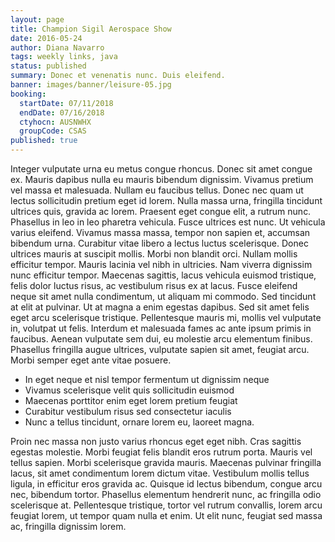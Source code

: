 ```yaml
---
layout: page
title: Champion Sigil Aerospace Show
date: 2016-05-24
author: Diana Navarro
tags: weekly links, java
status: published
summary: Donec et venenatis nunc. Duis eleifend.
banner: images/banner/leisure-05.jpg
booking:
  startDate: 07/11/2018
  endDate: 07/16/2018
  ctyhocn: AUSNWHX
  groupCode: CSAS
published: true
---
```

Integer vulputate urna eu metus congue rhoncus. Donec sit amet congue ex. Mauris dapibus nulla eu mauris bibendum dignissim. Vivamus pretium vel massa et malesuada. Nullam eu faucibus tellus. Donec nec quam ut lectus sollicitudin pretium eget id lorem. Nulla massa urna, fringilla tincidunt ultrices quis, gravida ac lorem. Praesent eget congue elit, a rutrum nunc. Phasellus in leo in leo pharetra vehicula. Fusce ultrices est nunc. Ut vehicula varius eleifend. Vivamus massa massa, tempor non sapien et, accumsan bibendum urna.
Curabitur vitae libero a lectus luctus scelerisque. Donec ultrices mauris at suscipit mollis. Morbi non blandit orci. Nullam mollis efficitur tempor. Mauris lacinia vel nibh in ultricies. Nam viverra dignissim nunc efficitur tempor. Maecenas sagittis, lacus vehicula euismod tristique, felis dolor luctus risus, ac vestibulum risus ex at lacus. Fusce eleifend neque sit amet nulla condimentum, ut aliquam mi commodo. Sed tincidunt at elit at pulvinar. Ut at magna a enim egestas dapibus. Sed sit amet felis eget arcu scelerisque tristique. Pellentesque mauris mi, mollis vel vulputate in, volutpat ut felis. Interdum et malesuada fames ac ante ipsum primis in faucibus. Aenean vulputate sem dui, eu molestie arcu elementum finibus. Phasellus fringilla augue ultrices, vulputate sapien sit amet, feugiat arcu. Morbi semper eget ante vitae posuere.

* In eget neque et nisl tempor fermentum ut dignissim neque
* Vivamus scelerisque velit quis sollicitudin euismod
* Maecenas porttitor enim eget lorem pretium feugiat
* Curabitur vestibulum risus sed consectetur iaculis
* Nunc a tellus tincidunt, ornare lorem eu, laoreet magna.

Proin nec massa non justo varius rhoncus eget eget nibh. Cras sagittis egestas molestie. Morbi feugiat felis blandit eros rutrum porta. Mauris vel tellus sapien. Morbi scelerisque gravida mauris. Maecenas pulvinar fringilla lacus, sit amet condimentum lorem dictum vitae. Vestibulum mollis tellus ligula, in efficitur eros gravida ac. Quisque id lectus bibendum, congue arcu nec, bibendum tortor. Phasellus elementum hendrerit nunc, ac fringilla odio scelerisque at. Pellentesque tristique, tortor vel rutrum convallis, lorem arcu feugiat lorem, ut tempor quam nulla et enim. Ut elit nunc, feugiat sed massa ac, fringilla dignissim lorem.
